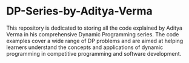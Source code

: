 # DP-Series-by-Aditya-Verma
This repository is dedicated to storing all the code explained by Aditya Verma in his comprehensive Dynamic Programming series. The code examples cover a wide range of DP problems and are aimed at helping learners understand the concepts and applications of dynamic programming in competitive programming and software development.

